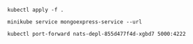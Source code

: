 ```
kubectl apply -f .
```

```
minikube service mongoexpress-service --url
```

```
kubectl port-forward nats-depl-855d477f4d-xgbd7 5000:4222

```
